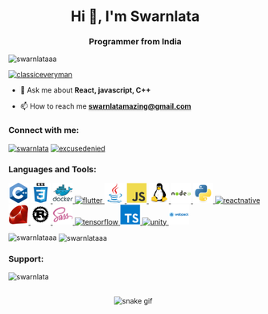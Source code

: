 <h1 align="center">Hi 👋, I'm Swarnlata</h1>
<h3 align="center">Programmer from  India</h3>

<p align="left"> <img src="https://komarev.com/ghpvc/?username=swarnlataaa&label=Profile views&color=0e75b6&style=flat" alt="swarnlataaa" /> </p>



<p align="left"> <a href="https://twitter.com/classiceveryman" target="blank"><img src="https://img.shields.io/twitter/follow/classiceveryman?logo=twitter&style=for-the-badge" alt="classiceveryman" /></a> </p>

- 💬 Ask me about **React, javascript, C++**

- 📫 How to reach me **swarnlatamazing@gmail.com**

<h3 align="left">Connect with me:</h3>
<p align="left">

</p>
<p align="left">
<a href="https://dev.to/swarnlata" target="blank"><img align="center" src="https://raw.githubusercontent.com/rahuldkjain/github-profile-readme-generator/master/src/images/icons/Social/devto.svg" alt="swarnlata" height="30" width="40" /></a>
<a href="https://twitter.com/excusedenied" target="blank"><img align="center" src="https://raw.githubusercontent.com/rahuldkjain/github-profile-readme-generator/master/src/images/icons/Social/twitter.svg" alt="excusedenied" height="30" width="40" /></a>
<h3 align="left">Languages and Tools:</h3>
<p align="left">  <img src="https://raw.githubusercontent.com/devicons/devicon/master/icons/cplusplus/cplusplus-original.svg" alt="cplusplus" width="40" height="40"/> </a> <a href="https://www.w3schools.com/cs/" target="_blank" rel="noreferrer">  </a> <a href="https://www.w3schools.com/css/" target="_blank" rel="noreferrer"> <img src="https://raw.githubusercontent.com/devicons/devicon/master/icons/css3/css3-original-wordmark.svg" alt="css3" width="40" height="40"/> </a>  <a href="https://www.docker.com/" target="_blank" rel="noreferrer"> <img src="https://raw.githubusercontent.com/devicons/devicon/master/icons/docker/docker-original-wordmark.svg" alt="docker" width="40" height="40"/> </a>  <a href="https://flutter.dev" target="_blank" rel="noreferrer"> <img src="https://www.vectorlogo.zone/logos/flutterio/flutterio-icon.svg" alt="flutter" width="40" height="40"/> </a>  <a href="https://www.java.com" target="_blank" rel="noreferrer"> <img src="https://raw.githubusercontent.com/devicons/devicon/master/icons/java/java-original.svg" alt="java" width="40" height="40"/> </a> <a href="https://developer.mozilla.org/en-US/docs/Web/JavaScript" target="_blank" rel="noreferrer"> <img src="https://raw.githubusercontent.com/devicons/devicon/master/icons/javascript/javascript-original.svg" alt="javascript" width="40" height="40"/> </a>  <a href="https://www.linux.org/" target="_blank" rel="noreferrer"> <img src="https://raw.githubusercontent.com/devicons/devicon/master/icons/linux/linux-original.svg" alt="linux" width="40" height="40"/> </a>  <a href="https://nodejs.org" target="_blank" rel="noreferrer"> <img src="https://raw.githubusercontent.com/devicons/devicon/master/icons/nodejs/nodejs-original-wordmark.svg" alt="nodejs" width="40" height="40"/> </a>   <a href="https://www.python.org" target="_blank" rel="noreferrer"> <img src="https://raw.githubusercontent.com/devicons/devicon/master/icons/python/python-original.svg" alt="python" width="40" height="40"/> </a>   <a href="https://reactnative.dev/" target="_blank" rel="noreferrer"> <img src="https://reactnative.dev/img/header_logo.svg" alt="reactnative" width="40" height="40"/> </a> <a href="https://www.ruby-lang.org/en/" target="_blank" rel="noreferrer"> <img src="https://raw.githubusercontent.com/devicons/devicon/master/icons/ruby/ruby-original.svg" alt="ruby" width="40" height="40"/> </a> <a href="https://www.rust-lang.org" target="_blank" rel="noreferrer"> <img src="https://raw.githubusercontent.com/devicons/devicon/master/icons/rust/rust-plain.svg" alt="rust" width="40" height="40"/> </a> <a href="https://sass-lang.com" target="_blank" rel="noreferrer"> <img src="https://raw.githubusercontent.com/devicons/devicon/master/icons/sass/sass-original.svg" alt="sass" width="40" height="40"/> </a>  <a href="https://www.tensorflow.org" target="_blank" rel="noreferrer"> <img src="https://www.vectorlogo.zone/logos/tensorflow/tensorflow-icon.svg" alt="tensorflow" width="40" height="40"/> </a> <a href="https://www.typescriptlang.org/" target="_blank" rel="noreferrer"> <img src="https://raw.githubusercontent.com/devicons/devicon/master/icons/typescript/typescript-original.svg" alt="typescript" width="40" height="40"/> </a> <a href="https://unity.com/" target="_blank" rel="noreferrer"> <img src="https://www.vectorlogo.zone/logos/unity3d/unity3d-icon.svg" alt="unity" width="40" height="40"/> </a> <a href="https://webpack.js.org" target="_blank" rel="noreferrer"> <img src="https://raw.githubusercontent.com/devicons/devicon/d00d0969292a6569d45b06d3f350f463a0107b0d/icons/webpack/webpack-original-wordmark.svg" alt="webpack" width="40" height="40"/> </a>  </p>

<p><img align="left" src="https://github-readme-stats.vercel.app/api/top-langs?username=swarnlataaa&show_icons=true&locale=en&layout=compact" alt="swarnlataaa" /></p>

<p>&nbsp;<img align="center" src="https://github-readme-stats.vercel.app/api?username=swarnlataaa&show_icons=true&locale=en" alt="swarnlataaa" /></p>


<h3 align="left">Support:</h3>
<p><a href="https://www.buymeacoffee.com/swarnlata"> <img align="left" src="https://cdn.buymeacoffee.com/buttons/v2/default-yellow.png" height="50" width="210" alt="swarnlata" /></a></p><br><br>


![snake gif](https://github.com/YOUR_USERNAME/YOUR_USERNAME/blob/output/github-contribution-grid-snake.gif)
